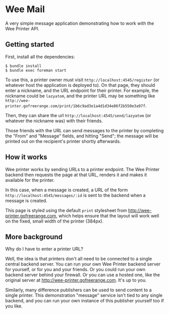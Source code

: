 Wee Mail
========

A very simple message application demonstrating how to work with the Wee Printer API.


Getting started
---------------

First, install all the dependencies:

    $ bundle install
    $ bundle exec foreman start

To use this, a printer owner must visit `http://localhost:4545/register` (or whatever host the application is deployed to). On that page, they should enter a nickname, and the URL endpoint for their printer. For example, the nickname could be `lazyatom`, and the printer URL may be something like `http://wee-printer.gofreerange.com/print/1b6c9ad3e1a4d1d34e86f2b550e3a97f`.

Then, they can share the url `http://localhost:4545/send/lazyatom` (or whatever the nickname was) with their friends.

Those friends with the URL can send messages to the printer by completing the "From" and "Message" fields, and hitting "Send"; the message will be printed out on the recipient's printer shortly afterwards.


How it works
------------

Wee printer works by sending URLs to a printer endpoint. The Wee Printer backend then requests the page at that URL, renders it and makes it available for the printer.

In this case, when a message is created, a URL of the form `http://localhost:4545/messages/:id` is sent to the backend when a message is created.

This page is styled using the default `print` stylesheet from http://wee-printer.gofreerange.com, which helps ensure that the layout will work well on the fixed, small width of the printer (384px).


More background
---------------

Why do I have to enter a printer URL?

Well, the idea is that printers don't all need to be connected to a single central backend server. You can run your own Wee Printer backend server for yourself, or for you and your friends. Or you could run your own backend server behind your firewall. Or you can use a hosted one, like the original server at http://wee-printer.gofreerange.com. It's up to you.

Similarly, many difference publishers can be used to send content to a single printer. This demonstration "message" service isn't tied to any single backend, and you can run your own instance of this publisher yourself too if you like.